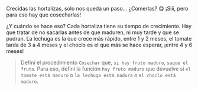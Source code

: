 <gs-attire attire-url="https://raw.githubusercontent.com/MumukiProject/mumuki-guia-gobstones-eventos-kids/master/assets/attires/config_1552681552242.json"></gs-attire>

Crecidas las hortalizas, solo nos queda un paso… ¿Comerlas? :yum: ¡Siii, pero para eso hay que cosecharlas! 

¿Y cuándo se hace eso? Cada hortaliza tiene su tiempo de crecimiento. Hay que tratar de no sacarlas antes de que maduren, ni muy tarde y que se pudran. La lechuga es la que crece más rápido, entre 1 y 2 meses, el tomate tarda de 3 a 4 meses y el choclo es el que más se hace esperar, ¡entre 4 y 6 meses!

> Definí el procedimiento `Cosechar` que, `si hay fruto maduro`, `saque el fruto`. Para eso, definí la función `hay fruto maduro` que devuelve si `el tomate está maduro` o `la lechuga está madura` o `el choclo está maduro`.